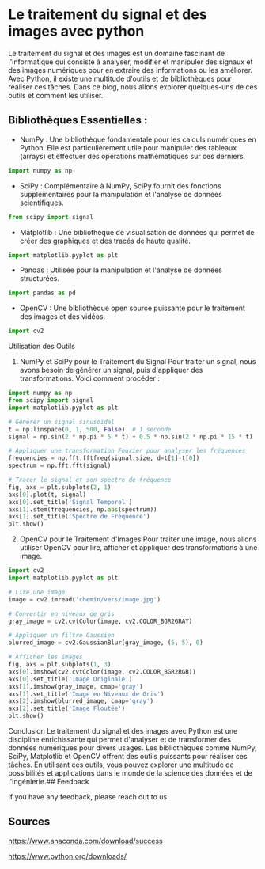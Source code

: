 # Le traitement du signal et des images avec python

Le traitement du signal et des images est un domaine fascinant de l'informatique qui consiste à analyser, modifier et manipuler des signaux et des images numériques pour en extraire des informations ou les améliorer. Avec Python, il existe une multitude d'outils et de bibliothèques pour réaliser ces tâches. Dans ce blog, nous allons explorer quelques-uns de ces outils et comment les utiliser.

## Bibliothèques Essentielles : 

- NumPy : Une bibliothèque fondamentale pour les calculs numériques en Python. Elle est particulièrement utile pour manipuler des tableaux (arrays) et effectuer des opérations mathématiques sur ces derniers.

```python
import numpy as np
```

- SciPy : Complémentaire à NumPy, SciPy fournit des fonctions supplémentaires pour la manipulation et l'analyse de données scientifiques.

```python
from scipy import signal
```


- Matplotlib : Une bibliothèque de visualisation de données qui permet de créer des graphiques et des tracés de haute qualité.

```python
import matplotlib.pyplot as plt
```

- Pandas : Utilisée pour la manipulation et l'analyse de données structurées.

```python
import pandas as pd
```

- OpenCV : Une bibliothèque open source puissante pour le traitement des images et des vidéos.

```python
import cv2
```

Utilisation des Outils
1. NumPy et SciPy pour le Traitement du Signal
Pour traiter un signal, nous avons besoin de générer un signal, puis d'appliquer des transformations. Voici comment procéder :

```python
import numpy as np
from scipy import signal
import matplotlib.pyplot as plt

# Générer un signal sinusoïdal
t = np.linspace(0, 1, 500, False)  # 1 seconde
signal = np.sin(2 * np.pi * 5 * t) + 0.5 * np.sin(2 * np.pi * 15 * t)

# Appliquer une transformation Fourier pour analyser les fréquences
frequencies = np.fft.fftfreq(signal.size, d=t[1]-t[0])
spectrum = np.fft.fft(signal)

# Tracer le signal et son spectre de fréquence
fig, axs = plt.subplots(2, 1)
axs[0].plot(t, signal)
axs[0].set_title('Signal Temporel')
axs[1].stem(frequencies, np.abs(spectrum))
axs[1].set_title('Spectre de Fréquence')
plt.show()
```


2. OpenCV pour le Traitement d'Images
Pour traiter une image, nous allons utiliser OpenCV pour lire, afficher et appliquer des transformations à une image.

```python
import cv2
import matplotlib.pyplot as plt

# Lire une image
image = cv2.imread('chemin/vers/image.jpg')

# Convertir en niveaux de gris
gray_image = cv2.cvtColor(image, cv2.COLOR_BGR2GRAY)

# Appliquer un filtre Gaussien
blurred_image = cv2.GaussianBlur(gray_image, (5, 5), 0)

# Afficher les images
fig, axs = plt.subplots(1, 3)
axs[0].imshow(cv2.cvtColor(image, cv2.COLOR_BGR2RGB))
axs[0].set_title('Image Originale')
axs[1].imshow(gray_image, cmap='gray')
axs[1].set_title('Image en Niveaux de Gris')
axs[2].imshow(blurred_image, cmap='gray')
axs[2].set_title('Image Floutée')
plt.show()
```

Conclusion
Le traitement du signal et des images avec Python est une discipline enrichissante qui permet d'analyser et de transformer des données numériques pour divers usages. Les bibliothèques comme NumPy, SciPy, Matplotlib et OpenCV offrent des outils puissants pour réaliser ces tâches. En utilisant ces outils, vous pouvez explorer une multitude de possibilités et applications dans le monde de la science des données et de l'ingénierie.## Feedback

If you have any feedback, please reach out to us.

## Sources 

https://www.anaconda.com/download/success

https://www.python.org/downloads/
